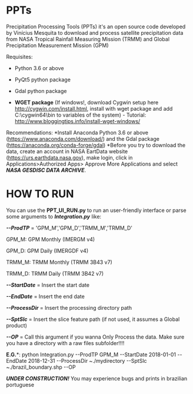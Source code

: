 # PPTs
Precipitation Processing Tools (PPTs) it's an open source code developed by Vinícius Mesquita to download and process satellite precipitation data from NASA Tropical Rainfall Measuring Mission (TRMM) and Global Precipitation Measurement Mission (GPM)

Requisites:

  * Python 3.6 or above
  
  * PyQt5 python package
  
  * Gdal python package
  
  * **WGET package** (If windows!, download Cygwin setup here http://cygwin.com/install.html, install with wget package and add C:\cygwin64\bin to variables of the system) - Tutorial: http://www.bloggingtips.info/install-wget-windows/
  
  
Recommendations: 
   *Install Anaconda Python 3.6 or above (https://www.anaconda.com/download/) and the Gdal package (https://anaconda.org/conda-forge/gdal)
   *Before you try to download the data, create an account in NASA EartData website (https://urs.earthdata.nasa.gov), make login, click in Applications>Authorized Apps> Approve More Applications and select ***NASA GESDISC DATA ARCHIVE***.


# HOW TO RUN

You can use the **PPT_UI_RUN.py** to run an user-friendly interface or parse some arguments to ***Integration.py*** like:


***--ProdTP*** = 'GPM_M','GPM_D','TRMM_M','TRMM_D'

GPM_M: GPM Monthly (IMERGM v4)

GPM_D: GPM Daily (IMERGDF v4)

TRMM_M: TRMM Monthly (TRMM 3B43 v7)

TRMM_D: TRMM Daily (TRMM 3B42 v7)

***--StartDate*** = Insert the start date

***--EndDate*** = Insert the end date

***--ProcessDir*** = Insert the processing directory path

***--SptSlc*** = Insert the slice feature path (if not used, it assumes a Global product)

***--OP*** = Call this argument if you wanna Only Process the data. Make sure you have a directory with a raw files subfolder!!!!
 
 
 **E.G.***: python Integration.py --ProdTP GPM_M --StartDate 2018-01-01 --EndDate 2018-12-31 --ProcessDir ~./mydirectory --SptSlc ~./brazil_boundary.shp --OP
 
 
 ***UNDER CONSTRUCTION!***
 You may experience bugs and prints in brazilian portuguese
 
 
